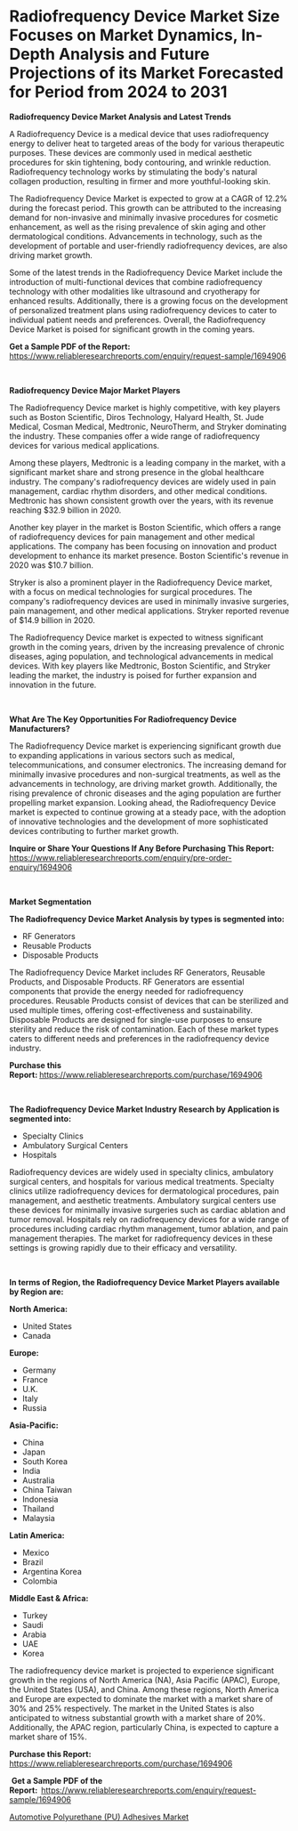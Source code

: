 <p><h1>Radiofrequency Device Market Size Focuses on Market Dynamics, In-Depth Analysis and Future Projections of its Market Forecasted for Period from 2024 to 2031</h1></p><p><strong>Radiofrequency Device Market Analysis and Latest Trends</strong></p>
<p><p>A Radiofrequency Device is a medical device that uses radiofrequency energy to deliver heat to targeted areas of the body for various therapeutic purposes. These devices are commonly used in medical aesthetic procedures for skin tightening, body contouring, and wrinkle reduction. Radiofrequency technology works by stimulating the body's natural collagen production, resulting in firmer and more youthful-looking skin.</p><p>The Radiofrequency Device Market is expected to grow at a CAGR of 12.2% during the forecast period. This growth can be attributed to the increasing demand for non-invasive and minimally invasive procedures for cosmetic enhancement, as well as the rising prevalence of skin aging and other dermatological conditions. Advancements in technology, such as the development of portable and user-friendly radiofrequency devices, are also driving market growth.</p><p>Some of the latest trends in the Radiofrequency Device Market include the introduction of multi-functional devices that combine radiofrequency technology with other modalities like ultrasound and cryotherapy for enhanced results. Additionally, there is a growing focus on the development of personalized treatment plans using radiofrequency devices to cater to individual patient needs and preferences. Overall, the Radiofrequency Device Market is poised for significant growth in the coming years.</p></p>
<p><strong>Get a Sample PDF of the Report:&nbsp;</strong> <a href="https://www.reliableresearchreports.com/enquiry/request-sample/1694906">https://www.reliableresearchreports.com/enquiry/request-sample/1694906</a></p>
<p>&nbsp;</p>
<p><strong>Radiofrequency Device Major Market Players</strong></p>
<p><p>The Radiofrequency Device market is highly competitive, with key players such as Boston Scientific, Diros Technology, Halyard Health, St. Jude Medical, Cosman Medical, Medtronic, NeuroTherm, and Stryker dominating the industry. These companies offer a wide range of radiofrequency devices for various medical applications.</p><p>Among these players, Medtronic is a leading company in the market, with a significant market share and strong presence in the global healthcare industry. The company's radiofrequency devices are widely used in pain management, cardiac rhythm disorders, and other medical conditions. Medtronic has shown consistent growth over the years, with its revenue reaching $32.9 billion in 2020.</p><p>Another key player in the market is Boston Scientific, which offers a range of radiofrequency devices for pain management and other medical applications. The company has been focusing on innovation and product development to enhance its market presence. Boston Scientific's revenue in 2020 was $10.7 billion.</p><p>Stryker is also a prominent player in the Radiofrequency Device market, with a focus on medical technologies for surgical procedures. The company's radiofrequency devices are used in minimally invasive surgeries, pain management, and other medical applications. Stryker reported revenue of $14.9 billion in 2020.</p><p>The Radiofrequency Device market is expected to witness significant growth in the coming years, driven by the increasing prevalence of chronic diseases, aging population, and technological advancements in medical devices. With key players like Medtronic, Boston Scientific, and Stryker leading the market, the industry is poised for further expansion and innovation in the future.</p></p>
<p>&nbsp;</p>
<p><strong>What Are The Key Opportunities For Radiofrequency Device Manufacturers?</strong></p>
<p><p>The Radiofrequency Device market is experiencing significant growth due to expanding applications in various sectors such as medical, telecommunications, and consumer electronics. The increasing demand for minimally invasive procedures and non-surgical treatments, as well as the advancements in technology, are driving market growth. Additionally, the rising prevalence of chronic diseases and the aging population are further propelling market expansion. Looking ahead, the Radiofrequency Device market is expected to continue growing at a steady pace, with the adoption of innovative technologies and the development of more sophisticated devices contributing to further market growth.</p></p>
<p><strong>Inquire or Share Your Questions If Any Before Purchasing This Report:</strong> <a href="https://www.reliableresearchreports.com/enquiry/pre-order-enquiry/1694906">https://www.reliableresearchreports.com/enquiry/pre-order-enquiry/1694906</a></p>
<p>&nbsp;</p>
<p><strong>Market Segmentation</strong></p>
<p><strong>The Radiofrequency Device Market Analysis by types is segmented into:</strong></p>
<p><ul><li>RF Generators</li><li>Reusable Products</li><li>Disposable Products</li></ul></p>
<p><p>The Radiofrequency Device Market includes RF Generators, Reusable Products, and Disposable Products. RF Generators are essential components that provide the energy needed for radiofrequency procedures. Reusable Products consist of devices that can be sterilized and used multiple times, offering cost-effectiveness and sustainability. Disposable Products are designed for single-use purposes to ensure sterility and reduce the risk of contamination. Each of these market types caters to different needs and preferences in the radiofrequency device industry.</p></p>
<p><strong>Purchase this Report:&nbsp;</strong><a href="https://www.reliableresearchreports.com/purchase/1694906">https://www.reliableresearchreports.com/purchase/1694906</a></p>
<p>&nbsp;</p>
<p><strong>The Radiofrequency Device Market Industry Research by Application is segmented into:</strong></p>
<p><ul><li>Specialty Clinics</li><li>Ambulatory Surgical Centers</li><li>Hospitals</li></ul></p>
<p><p>Radiofrequency devices are widely used in specialty clinics, ambulatory surgical centers, and hospitals for various medical treatments. Specialty clinics utilize radiofrequency devices for dermatological procedures, pain management, and aesthetic treatments. Ambulatory surgical centers use these devices for minimally invasive surgeries such as cardiac ablation and tumor removal. Hospitals rely on radiofrequency devices for a wide range of procedures including cardiac rhythm management, tumor ablation, and pain management therapies. The market for radiofrequency devices in these settings is growing rapidly due to their efficacy and versatility.</p></p>
<p>&nbsp;</p>
<p><strong>In terms of Region, the Radiofrequency Device Market Players available by Region are:</strong></p>
<p>
    <p> <strong> North America: </strong>
        <ul>
            <li>United States</li>
            <li>Canada</li>
        </ul>
        </p> 
    <p> <strong> Europe: </strong>
        <ul>
            <li>Germany</li>
            <li>France</li>
            <li>U.K.</li>
            <li>Italy</li>
            <li>Russia</li>
        </ul>
        </p> 
    <p> <strong> Asia-Pacific: </strong>
        <ul>
            <li>China</li>
            <li>Japan</li>
            <li>South Korea</li>
            <li>India</li>
            <li>Australia</li>
            <li>China Taiwan</li>
            <li>Indonesia</li>
            <li>Thailand</li>
            <li>Malaysia</li>
        </ul>
        </p> 
    <p> <strong> Latin America: </strong>
        <ul>
            <li>Mexico</li>
            <li>Brazil</li>
            <li>Argentina Korea</li>
            <li>Colombia</li>
        </ul>
        </p> 
    <p> <strong> Middle East & Africa: </strong>
        <ul>
            <li>Turkey</li>
            <li>Saudi</li>
            <li>Arabia</li>
            <li>UAE</li>
            <li>Korea</li>
        </ul>
    </p>
    </p>
<p><p>The radiofrequency device market is projected to experience significant growth in the regions of North America (NA), Asia Pacific (APAC), Europe, the United States (USA), and China. Among these regions, North America and Europe are expected to dominate the market with a market share of 30% and 25% respectively. The market in the United States is also anticipated to witness substantial growth with a market share of 20%. Additionally, the APAC region, particularly China, is expected to capture a market share of 15%.</p></p>
<p><strong>Purchase this Report: </strong><a href="https://www.reliableresearchreports.com/purchase/1694906">https://www.reliableresearchreports.com/purchase/1694906</a></p>
<p>&nbsp;<strong>Get a Sample PDF of the Report:&nbsp;&nbsp;</strong><a href="https://www.reliableresearchreports.com/enquiry/request-sample/1694906">https://www.reliableresearchreports.com/enquiry/request-sample/1694906</a></p>
<p><strong></strong></p>
<p><p><a href="https://github.com/angelajermaine/Market-Research-Report-List-2/blob/main/automotive-polyurethane-pu-adhesives-market.md">Automotive Polyurethane (PU) Adhesives Market</a></p></p>